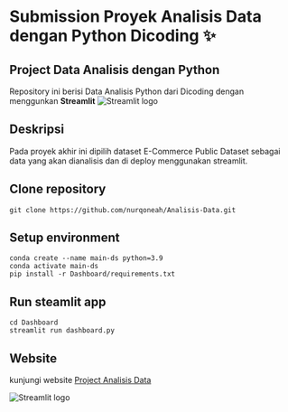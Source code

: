 # Submission Proyek Analisis Data dengan Python Dicoding ✨

## Project Data Analisis dengan Python

Repository ini berisi Data Analisis Python dari Dicoding dengan menggunkan **Streamlit** <img src="https://user-images.githubusercontent.com/7164864/217935870-c0bc60a3-6fc0-4047-b011-7b4c59488c91.png" alt="Streamlit logo"></img>

## Deskripsi

Pada proyek akhir ini dipilih dataset E-Commerce Public Dataset sebagai data yang akan dianalisis dan di deploy menggunakan streamlit.

## Clone repository

```
git clone https://github.com/nurqoneah/Analisis-Data.git
```

## Setup environment

```
conda create --name main-ds python=3.9
conda activate main-ds
pip install -r Dashboard/requirements.txt
```

## Run steamlit app

```
cd Dashboard
streamlit run dashboard.py
```

## Website
kunjungi website [Project Analisis Data](link)

<img src="D:\MAIN2\Analisis Data Dicoding\Dashboard-ss.png" alt="Streamlit logo"></img>
